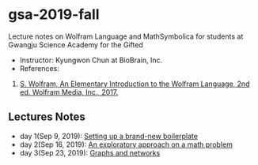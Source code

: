 # gsa-2019-fall
Lecture notes on Wolfram Language and MathSymbolica for students at Gwangju Science Academy for the Gifted

 * Instructor: Kyungwon Chun at BioBrain, Inc.
 * References: 
  1. [S. Wolfram, An Elementary Introduction to the Wolfram Language, 2nd ed. Wolfram Media, Inc., 2017.](https://www.wolfram.com/language/elementary-introduction/2nd-ed/)
  
## Lectures Notes
* day 1(Sep 9, 2019): [Setting up a brand-new boilerplate](gsa_20190909.nb)
* day 2(Sep 16, 2019): [An exploratory approach on a math problem](gsa_20190916.nb)
* day 3(Sep 23, 2019): [Graphs and networks](gsa_20190923.nb)

